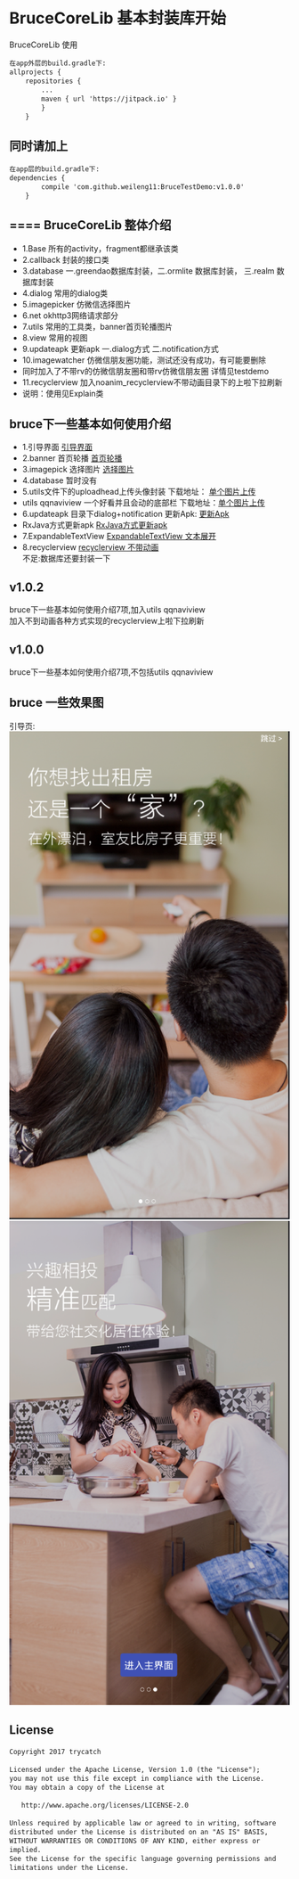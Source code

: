 # BruceCoreLib 基本封装库开始
BruceCoreLib 使用
```
在app外层的build.gradle下:
allprojects {
	repositories {
		...
		maven { url 'https://jitpack.io' }
		}
	}

```
## 同时请加上<br>
```
在app层的build.gradle下:
dependencies {
	    compile 'com.github.weileng11:BruceTestDemo:v1.0.0'
	}

```
====
BruceCoreLib 整体介绍
-------
* 1.Base                     所有的activity，fragment都继承该类
* 2.callback                 封装的接口类
* 3.database                 一.greendao数据库封装，二.ormlite 数据库封装， 三.realm 数据库封装
* 4.dialog                   常用的dialog类
* 5.imagepicker              仿微信选择图片
* 6.net                      okhttp3网络请求部分
* 7.utils                    常用的工具类，banner首页轮播图片
* 8.view                     常用的视图
* 9.updateapk                更新apk 一.dialog方式 二.notification方式
* 10.imagewatcher             仿微信朋友圈功能，测试还没有成功，有可能要删除
*  同时加入了不带rv的仿微信朋友圈和带rv仿微信朋友圈 详情见testdemo
* 11.recyclerview             加入noanim_recyclerview不带动画目录下的上啦下拉刷新
* 说明：使用见Explain类

## bruce下一些基本如何使用介绍
* 1.引导界面  [引导界面](https://github.com/bingoogolapple/BGABanner-Android#%E6%89%93%E8%B5%8F%E6%94%AF%E6%8C%81)
* 2.banner 首页轮播  [首页轮播](https://github.com/youth5201314/banner)
* 3.imagepick 选择图片  [选择图片](https://github.com/jeasonlzy/ImagePicker)
* 4.database   暂时没有
* 5.utils文件下的uploadhead上传头像封装  下载地址： [单个图片上传](https://github.com/wsy858/android-headimage-cliper)<br>
* utils qqnaviview 一个好看并且会动的底部栏  下载地址：[单个图片上传](https://github.com/XingdongYu/QQNaviView)<br>
* 6.updateapk 目录下dialog+notification    更新Apk: [更新Apk](https://github.com/feicien/android-auto-update)<br>
* RxJava方式更新apk  [RxJava方式更新apk](https://github.com/guoyoujin/MyUpdateApk)<br>
* 7.ExpandableTextView [ExpandableTextView 文本展开](https://github.com/search?utf8=✓&q=ExpandableTextView&type=)<br>
* 8.recyclerview  [recyclerview 不带动画](https://github.com/jdsjlzx/LRecyclerView)<br>
        不足:数据库还要封装一下<br>

## v1.0.2 <br>
bruce下一些基本如何使用介绍7项,加入utils qqnaviview <br>
      加入不到动画各种方式实现的recyclerview上啦下拉刷新


## v1.0.0 <br>
bruce下一些基本如何使用介绍7项,不包括utils qqnaviview

## bruce 一些效果图 <br>
引导页:<br>
![screenshot](https://github.com/weileng11/BruceTestDemo/blob/master/img/yd1.png)
![screenshot](https://github.com/weileng11/BruceTestDemo/blob/master/img/yd2.png)



## License


```
Copyright 2017 trycatch

Licensed under the Apache License, Version 1.0 (the "License");
you may not use this file except in compliance with the License.
You may obtain a copy of the License at

   http://www.apache.org/licenses/LICENSE-2.0

Unless required by applicable law or agreed to in writing, software
distributed under the License is distributed on an "AS IS" BASIS,
WITHOUT WARRANTIES OR CONDITIONS OF ANY KIND, either express or implied.
See the License for the specific language governing permissions and
limitations under the License.
```
